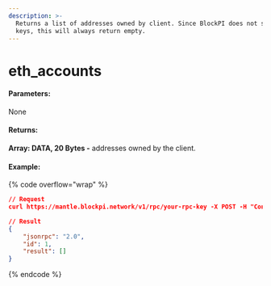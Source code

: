 ```yaml
---
description: >-
  Returns a list of addresses owned by client. Since BlockPI does not store
  keys, this will always return empty.
---
```


# eth\_accounts

#### **Parameters:**

None

#### **Returns:**

**Array: DATA, 20 Bytes -** addresses owned by the client.

#### Example:

{% code overflow="wrap" %}
```json
// Request
curl https://mantle.blockpi.network/v1/rpc/your-rpc-key -X POST -H "Content-Type: application/json" --data '{"jsonrpc":"2.0", "method":"eth_accounts","params":[],"id":1}'

// Result
{
    "jsonrpc": "2.0",
    "id": 1,
    "result": []
}
```
{% endcode %}

